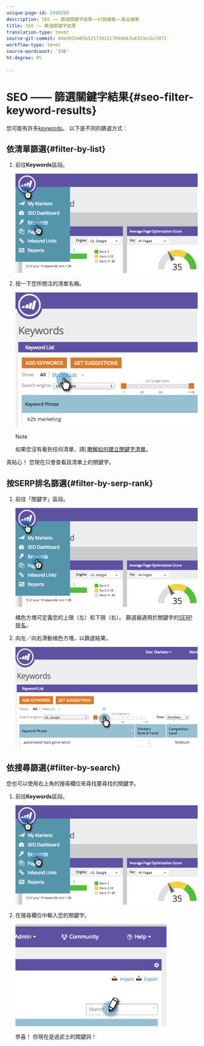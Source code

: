 ```yaml
---
unique-page-id: 2949208
description: SEO —— 篩選關鍵字結果——行銷檔案——產品檔案
title: SEO —— 篩選關鍵字結果
translation-type: tm+mt
source-git-commit: 44ed91b485b52173922c709de63a4353e16c5072
workflow-type: tm+mt
source-wordcount: '156'
ht-degree: 0%

---
```



# SEO —— 篩選關鍵字結果{#seo-filter-keyword-results}

您可能有許多[keywords](seo-understanding-keywords.md)。 以下是不同的篩選方式：

## 依清單篩選{#filter-by-list}

1. 前往&#x200B;**Keywords**&#x200B;區段。

   ![](assets/image2014-9-18-11-3a55-3a8.png)

1. 按一下您所關注的清單名稱。

   ![](assets/image2014-9-18-11-3a55-3a32.png)

   >[!NOTE]
   >
   >如果您沒有看到任何清單，請[l](../../../../product-docs/additional-apps/seo/understanding-seo/seo-managing-lists.md) [瞭解如何建立關鍵字清單](../../../../product-docs/additional-apps/seo/understanding-seo/seo-managing-lists.md)。

真貼心！ 您現在只會查看該清單上的關鍵字。

## 按SERP排名篩選{#filter-by-serp-rank}

1. 前往「關鍵字」區段。

   ![](assets/image2014-9-18-12-3a0-3a10.png)

   橘色方塊可定義您的上限（左）和下限（右）。 篩選器適用於關鍵字的[SERP排名](../../../../product-docs/additional-apps/seo/understanding-seo/understanding-search-engine-optimization.md)。

1. 向左／向右滑動橘色方塊，以篩選結果。

   ![](assets/image2014-9-18-12-3a0-3a15.png)

## 依搜尋篩選{#filter-by-search}

您也可以使用右上角的搜尋欄位來尋找要尋找的關鍵字。

1. 前往&#x200B;**Keywords**&#x200B;區段。

   ![](assets/image2014-9-18-12-3a0-3a50.png)

1. 在搜尋欄位中輸入您的關鍵字。

   ![](assets/image2014-9-18-12-3a1-3a7.png)

   恭喜！ 你現在是過武士的關鍵詞！

